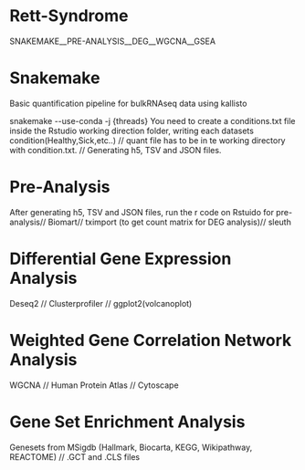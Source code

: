# Rett-Syndrome
SNAKEMAKE__PRE-ANALYSIS__DEG__WGCNA__GSEA

# Snakemake
Basic quantification pipeline for bulkRNAseq data using kallisto

snakemake --use-conda -j {threads} 
You need to create a conditions.txt file inside the Rstudio working direction folder, writing each datasets condition(Healthy,Sick,etc..) //
quant file has to be in te working directory with condition.txt. //
Generating h5, TSV and JSON files.

# Pre-Analysis
After generating h5, TSV and JSON files, run the r code on Rstuido for pre-analysis//
Biomart//
tximport (to get count matrix for DEG analysis)//
sleuth

# Differential Gene Expression Analysis
Deseq2 //
Clusterprofiler //
ggplot2(volcanoplot) 

# Weighted Gene Correlation Network Analysis
WGCNA //
Human Protein Atlas //
Cytoscape 

# Gene Set Enrichment Analysis
Genesets from MSigdb (Hallmark, Biocarta, KEGG, Wikipathway, REACTOME) //
.GCT and .CLS files
